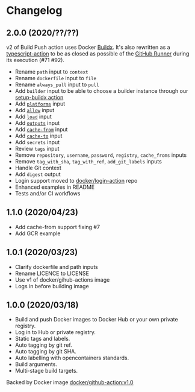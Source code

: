 # Changelog

## 2.0.0 (2020/??/??)

v2 of Build Push action uses Docker [Buildx](https://github.com/docker/buildx). It's also rewritten as
a [typescript-action](https://github.com/actions/typescript-action/) to be as closed as possible of
the [GitHub Runner](https://github.com/actions/virtual-environments) during its execution (#71 #92).

* Rename `path` input to `context`
* Rename `dockerfile` input to `file`
* Rename `always_pull` input to `pull`
* Add `builder` input to be able to choose a builder instance through our [setup-buildx action](https://github.com/docker/setup-buildx-action)
* Add [`platforms`](https://github.com/docker/buildx#---platformvaluevalue) input
* Add [`allow`](https://github.com/docker/buildx#--allowentitlement) input
* Add [`load`](https://github.com/docker/buildx#--load) input
* Add [`outputs`](https://github.com/docker/buildx#-o---outputpath-typetypekeyvalue) input
* Add [`cache-from`](https://github.com/docker/buildx#--cache-fromnametypetypekeyvalue) input
* Add [`cache-to`](https://github.com/docker/buildx#--cache-tonametypetypekeyvalue) input
* Add `secrets` input
* Review `tags` input
* Remove `repository`, `username`, `password`, `registry`, `cache_froms` inputs
* Remove `tag_with_sha`, `tag_with_ref`, `add_git_labels` inputs
* Handle Git context
* Add `digest` output
* Login support moved to [docker/login-action](https://github.com/docker/login-action) repo
* Enhanced examples in README
* Tests and/or CI workflows

## 1.1.0 (2020/04/23)

* Add cache-from support fixing #7
* Add GCR example

## 1.0.1 (2020/03/23)

* Clarify dockerfile and path inputs
* Rename LICENCE to LICENSE
* Use v1 of docker/gihub-actions image
* Logs in before building image

## 1.0.0 (2020/03/18)

* Build and push Docker images to Docker Hub or your own private registry.
* Log in to Hub or private registry.
* Static tags and labels.
* Auto tagging by git ref.
* Auto tagging by git SHA.
* Auto labelling with opencontainers standards.
* Build arguments.
* Multi-stage build targets.

Backed by Docker image [docker/github-action:v1.0](https://hub.docker.com/repository/docker/docker/github-actions/)
